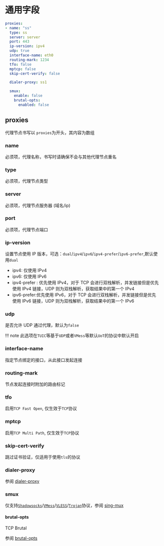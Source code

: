 # 通用字段

```{.yaml linenums="1"}
proxies:
- name: "ss"
  type: ss
  server: server
  port: 443
  ip-version: ipv4
  udp: true
  interface-name: eth0
  routing-mark: 1234
  tfo: false
  mptcp: false
  skip-cert-verify: false

  dialer-proxy: ss1

  smux:
    enable: false
    brutal-opts:
      enabled: false
```

## proxies

代理节点书写以 `proxies`为开头，其内容为数组

### name

必须项，代理名称，书写时请确保不会与其他代理节点重名

### type

必须项，代理节点类型

### server

必须项，代理节点服务器 (域名/ip)

### port

必须项，代理节点端口

### ip-version

设置节点使用 IP 版本，可选：`dual`/`ipv4`/`ipv6`/`ipv4-prefer`/`ipv6-prefer`,默认使用`dual`

* ipv4: 仅使用 IPv4
* ipv6: 仅使用 IPv6
* ipv4-prefer : 优先使用 IPv4，对于 TCP 会进行双栈解析，并发链接但是优先使用 IPv4 链接，UDP 则为双栈解析，获取结果中的第一个 IPv4
* ipv6-prefer:优先使用 IPv6，对于 TCP 会进行双栈解析，并发链接但是优先使用 IPv6 链接，UDP 则为双栈解析，获取结果中的第一个 IPv6

### udp

是否允许 UDP 通过代理，默认为`false`

!!! note
    此选项在`TUIC`等基于`UDP`或者`VMess`等默认`UoT`的协议中默认开启

### interface-name

指定节点绑定的接口，从此接口发起连接

### routing-mark

节点发起连接时附加的路由标记

### tfo

启用`TCP Fast Open`, 仅生效于`TCP`协议

### mptcp

启用`TCP Multi Path`, 仅生效于`TCP`协议

### skip-cert-verify

跳过证书验证，仅适用于使用`tls`的协议

### dialer-proxy

参阅 [dialer-proxy](./dialer-proxy.md)

### smux

仅支持[`Shadowsocks`](./ss.md)/[`VMess`](./vmess.md)/[`VLESS`](./vless.md)/[`Trojan`](./trojan.md)协议，参阅 [sing-mux](./sing-mux.md)

#### brutal-opts

TCP Brutal

参阅 [brutal-opts](./sing-mux.md#brutal-opts)
